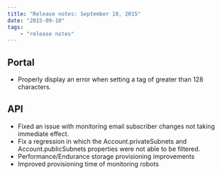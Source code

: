 ```yaml
---
title: "Release notes: September 10, 2015"
date: "2015-09-10"
tags:
    - "release notes"
---
```



## Portal

+ Properly display an error when setting a tag of greater than 128 characters.

## API

+ Fixed an issue with monitoring email subscriber changes not taking immediate effect.
+ Fix a regression in which the Account.privateSubnets and Account.publicSubnets properties were not able to be filtered. 
+ Performance/Endurance storage provisioning improvements
+ Improved provisioning time of monitoring robots